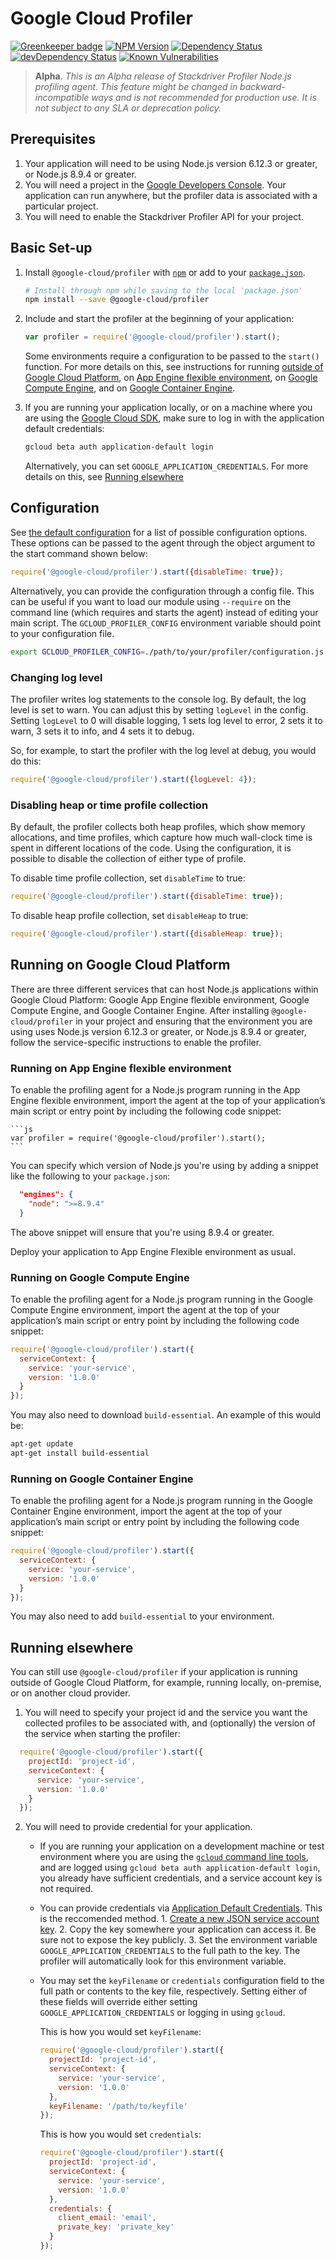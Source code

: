 # Google Cloud Profiler

[![Greenkeeper badge](https://badges.greenkeeper.io/GoogleCloudPlatform/cloud-profiler-nodejs.svg)](https://greenkeeper.io/)
[![NPM Version][npm-image]][npm-url]
[![Dependency Status][david-image]][david-url]
[![devDependency Status][david-dev-image]][david-dev-url]
[![Known Vulnerabilities][snyk-image]][snyk-url]

> **Alpha**. *This is an Alpha release of Stackdriver Profiler Node.js 
profiling agent. This feature might be changed in backward-incompatible ways 
and is not recommended for production use. It is not subject to any SLA or 
deprecation policy.*


## Prerequisites
1. Your application will need to be using Node.js version 6.12.3 or greater, 
or Node.js 8.9.4 or greater.
1. You will need a project in the [Google Developers Console][cloud-console]. 
Your application can run anywhere, but the profiler data is associated with a
particular project.
1. You will need to enable the Stackdriver Profiler API for your project.

## Basic Set-up
1. Install `@google-cloud/profiler` with [`npm`](https://www.npmjs.com) or add 
to your [`package.json`](https://docs.npmjs.com/files/package.json#dependencies).

    ```sh
    # Install through npm while saving to the local 'package.json'
    npm install --save @google-cloud/profiler
    ```

2. Include and start the profiler at the beginning of your application:
    
    ```js
    var profiler = require('@google-cloud/profiler').start();
    ```

    Some environments require a configuration to be passed to the `start()` 
    function. For more details on this, see instructions for running 
    [outside of Google Cloud Platform](#running-elsewhere), on 
    [App Engine flexible environment](#running-on-app-engine-flexible-environment), 
    on [Google Compute Engine](#running-on-google-compute-engine), 
    and on [Google Container Engine](#running-on-google-container-engine). 

3. If you are running your application locally, or on a machine where you are 
using the [Google Cloud SDK][gcloud-sdk], make sure to log in with the 
application default credentials:

    ```sh
    gcloud beta auth application-default login
    ```
    
    Alternatively, you can set `GOOGLE_APPLICATION_CREDENTIALS`. For more 
    details on this, see [Running elsewhere](#running-elsewhere)

## Configuration
See [the default configuration](ts/src/config.ts) for a list of possible 
configuration options. These options can be passed to the agent through the 
object argument to the start command shown below:

```js
require('@google-cloud/profiler').start({disableTime: true});
```

Alternatively, you can provide the configuration through a config file. This 
can be useful if you want to load our module using `--require` on the command 
line (which requires and starts the agent) instead of editing your main script. 
The `GCLOUD_PROFILER_CONFIG` environment variable should point to your 
configuration file. 

```bash
export GCLOUD_PROFILER_CONFIG=./path/to/your/profiler/configuration.js
```

### Changing log level
The profiler writes log statements to the console log. By default, the log 
level is set to warn. You can adjust this by setting `logLevel` in the config. 
Setting `logLevel` to 0 will disable logging, 1 sets log level to error, 2 sets 
it to warn, 3 sets it to info, and 4 sets it to debug. 

So, for example, to start the profiler with the log level at debug, you would 
do this:

```js
require('@google-cloud/profiler').start({logLevel: 4});
```

### Disabling heap or time profile collection
By default, the profiler collects both heap profiles, which show memory 
allocations, and time profiles, which capture how much wall-clock time is spent 
in different locations of the code. Using the configuration, it is possible to 
disable the collection of either type of profile.

To disable time profile collection, set `disableTime` to true:

```js
require('@google-cloud/profiler').start({disableTime: true});
```

To disable heap profile collection, set `disableHeap` to true:

```js
require('@google-cloud/profiler').start({disableHeap: true});
```

## Running on Google Cloud Platform 

There are three different services that can host Node.js applications within 
Google Cloud Platform: Google App Engine flexible environment, Google Compute 
Engine, and Google Container Engine. After installing `@google-cloud/profiler` 
in your project and ensuring that the environment you are using uses Node.js 
version 6.12.3 or greater, or Node.js 8.9.4 or greater, follow the 
service-specific instructions to enable the profiler.

### Running on App Engine flexible environment
To enable the profiling agent for a Node.js program running in the App Engine 
flexible environment, import the agent at the top of your application’s main 
script or entry point by including the following code snippet:

    ```js
    var profiler = require('@google-cloud/profiler').start();
    ```

You can specify which version of Node.js you're using by adding a snippet like 
the following to your `package.json`:

```json
  "engines": {
    "node": ">=8.9.4"
  }
```
The above snippet will ensure that you're using 8.9.4 or greater.

Deploy your application to App Engine Flexible environment as usual.

### Running on Google Compute Engine
To enable the profiling agent for a Node.js program running in the Google 
Compute Engine environment, import the agent at the top of your application’s 
main script or entry point by including the following code snippet:

```js
require('@google-cloud/profiler').start({
  serviceContext: {
    service: 'your-service',
    version: '1.0.0'
  }
});
```

You may also need to download `build-essential`. An example of this would be:

```sh
apt-get update
apt-get install build-essential
```

### Running on Google Container Engine
To enable the profiling agent for a Node.js program running in the Google 
Container Engine environment, import the agent at the top of your application’s 
main script or entry point by including the following code snippet:

```js
require('@google-cloud/profiler').start({
  serviceContext: {
    service: 'your-service',
    version: '1.0.0'
  }
});
```

You may also need to add `build-essential` to your environment. 

## Running elsewhere
You can still use `@google-cloud/profiler` if your application is running 
outside of Google Cloud Platform, for example, running locally, on-premise, or 
on another cloud provider. 

1. You will need to specify your project id and the service you want the 
collected profiles to be associated with, and (optionally) the version of 
the service when starting the profiler:

  ```js
    require('@google-cloud/profiler').start({
      projectId: 'project-id',
      serviceContext: {
        service: 'your-service',
        version: '1.0.0'
      }
    });
  ```
2. You will need to provide credential for your application. 
   
   * If you are running your application on a development machine or test 
   environment where you are using the [`gcloud` command line tools][gcloud-sdk],
   and are logged using `gcloud beta auth application-default login`, you 
   already have sufficient credentials, and a service account key is not 
   required.

   * You can provide credentials via 
   [Application Default Credentials][app-default-credentials]. This is the 
   reccomended method.
         1. [Create a new JSON service account key][service-account].
         2. Copy the key somewhere your application can access it. Be sure not 
         to expose the key publicly.
         3.  Set the environment variable `GOOGLE_APPLICATION_CREDENTIALS` to 
         the full path to the key. The profiler will automatically look for 
         this environment variable.

   *  You may set the `keyFilename` or `credentials` configuration field to the 
   full path or contents to the key file, respectively. Setting either of these 
   fields will override either setting `GOOGLE_APPLICATION_CREDENTIALS` or 
   logging in using `gcloud`. 
       
       This is how you would set `keyFilename`:
       ```js
       require('@google-cloud/profiler').start({
         projectId: 'project-id',
         serviceContext: {
           service: 'your-service',
           version: '1.0.0'
         },
         keyFilename: '/path/to/keyfile'
       });
       ```

       This is how you would set  `credentials`:
       ```js
       require('@google-cloud/profiler').start({
         projectId: 'project-id',
         serviceContext: {
           service: 'your-service',
           version: '1.0.0'
         },
         credentials: {
           client_email: 'email',
           private_key: 'private_key'
         }
       });
       ```
[app-default-credentials]: https://developers.google.com/identity/protocols/application-default-credentials 
[cloud-console]: https://console.cloud.google.com
[coveralls-image]: https://coveralls.io/repos/GoogleCloudPlatform/cloud-profiler-nodejs/badge.svg?branch=master&service=github
[david-image]: https://david-dm.org/GoogleCloudPlatform/cloud-profiler-nodejs.svg
[david-url]: https://david-dm.org/GoogleCloudPlatform/cloud-profiler-nodejs
[david-dev-image]: https://david-dm.org/GoogleCloudPlatform/cloud-profiler-nodejs/dev-status.svg
[david-dev-url]: https://david-dm.org/GoogleCloudPlatform/cloud-profiler-nodejs#info=devDependencies
[gcloud-sdk]: https://cloud.google.com/sdk/gcloud/
[npm-image]: https://badge.fury.io/js/%40google-cloud%2Fprofiler.svg
[npm-url]: https://npmjs.org/package/@google-cloud/profiler
[service-account]: https://console.developers.google.com/apis/credentials/serviceaccountkey
[snyk-image]: https://snyk.io/test/github/GoogleCloudPlatform/cloud-profiler-nodejs/badge.svg
[snyk-url]: https://snyk.io/test/github/GoogleCloudPlatform/cloud-profiler-nodejs